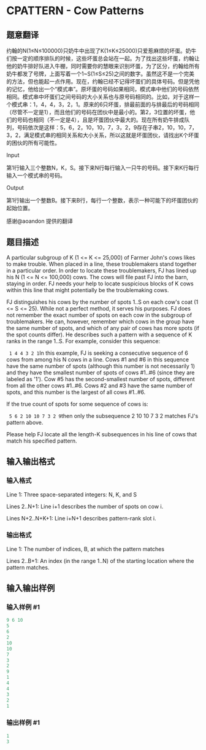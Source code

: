 # CPATTERN - Cow Patterns

## 题意翻译

约翰的N(1≤N≤100000)只奶牛中出现了K(1≤K≤25000)只爱惹麻烦的坏蛋。奶牛们按一定的顺序排队的时候，这些坏蛋总会站在一起。为了找出这些坏蛋，约翰让他的奶牛排好队进入牛棚，同时需要你的慧眼来识别坏蛋，为了区分，约翰给所有奶牛都发了号牌，上面写着一个1~S(1≤S≤25)之间的数字。虽然这不是一个完美的方法，但也能起一点作用。现在，约翰已经不记得坏蛋们的具体号码。但是凭他的记忆，他给出一个“模式串”。原坏蛋的号码如果相同，模式串中他们的号码依然相同。模式串中坏蛋们之间号码的大小关系也与原号码相同的。比如，对于这样一个模式串：1，4，4，3，2，1。原来的6只坏蛋，排最前面的与排最后的号码相同（尽管不一定是1），而且他们的号码在团伙中是最小的。第2，3位置的坏蛋，他们的号码也相同（不一定是4），且是坏蛋团伙中最大的。现在所有奶牛排成队列，号码依次是这样：5，6，2，10，10，7，3，2，9存在子串2，10，10，7，3，2，满足模式串的相同关系和大小关系，所以这就是坏蛋团伙，请找出K个坏蛋的困伙的所有可能性。

Input

第1行输入三个整数N，K，S。接下来N行每行输入一只牛的号码。接下来K行每行输入一个模式串的号码。

Output

第1行输出一个整数B。接下来B行，每行一个整数，表示一种可能下的坏蛋团伙的起始位置。

感谢@aoandon 提供的翻译

## 题目描述

A particular subgroup of K (1 <= K <= 25,000) of Farmer John's cows likes to make trouble. When placed in a line, these troublemakers stand together in a particular order. In order to locate these troublemakers, FJ has lined up his N (1 <= N <= 100,000) cows. The cows will file past FJ into the barn, staying in order. FJ needs your help to locate suspicious blocks of K cows within this line that might potentially be the troublemaking cows.

FJ distinguishes his cows by the number of spots 1..S on each cow's coat (1 <= S <= 25). While not a perfect method, it serves his purposes. FJ does not remember the exact number of spots on each cow in the subgroup of troublemakers. He can, however, remember which cows in the group have the same number of spots, and which of any pair of cows has more spots (if the spot counts differ). He describes such a pattern with a sequence of K ranks in the range 1..S. For example, consider this sequence:

` 1 4 4 3 2 1`In this example, FJ is seeking a consecutive sequence of 6 cows from among his N cows in a line. Cows #1 and #6 in this sequence have the same number of spots (although this number is not necessarily 1) and they have the smallest number of spots of cows #1..#6 (since they are labeled as '1'). Cow #5 has the second-smallest number of spots, different from all the other cows #1..#6. Cows #2 and #3 have the same number of spots, and this number is the largest of all cows #1..#6.

If the true count of spots for some sequence of cows is:

` 5 6 2 10 10 7 3 2 9`then only the subsequence 2 10 10 7 3 2 matches FJ's pattern above.

Please help FJ locate all the length-K subsequences in his line of cows that match his specified pattern.

## 输入输出格式

### 输入格式

Line 1: Three space-separated integers: N, K, and S

Lines 2..N+1: Line i+1 describes the number of spots on cow i.

Lines N+2..N+K+1: Line i+N+1 describes pattern-rank slot i.

### 输出格式

Line 1: The number of indices, B, at which the pattern matches

Lines 2..B+1: An index (in the range 1..N) of the starting location where the pattern matches.

## 输入输出样例

### 输入样例 #1

```cpp
9 6 10
5
6
2
10
10
7
3
2
9
1
4
4
3
2
1
```


### 输出样例 #1

```cpp
1
3
```


